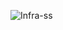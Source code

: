 ![Infra-ss](https://github.com/anshu049/Terraform-Code/assets/95365748/7a2e9e21-0316-48a8-b128-9bf9e068d2f8)
